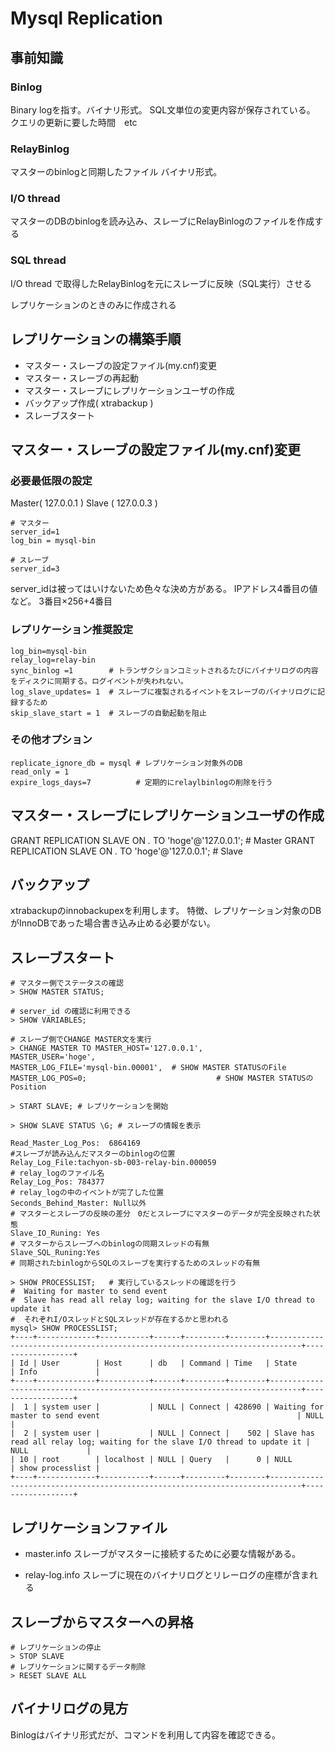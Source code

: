 # Mysql Replication

## 事前知識

### Binlog

Binary logを指す。バイナリ形式。
SQL文単位の変更内容が保存されている。
クエリの更新に要した時間　etc

###  RelayBinlog
マスターのbinlogと同期したファイル
バイナリ形式。

### I/O thread
マスターのDBのbinlogを読み込み、スレーブにRelayBinlogのファイルを作成する

### SQL thread
I/O thread で取得したRelayBinlogを元にスレーブに反映（SQL実行）させる

レプリケーションのときのみに作成される

## レプリケーションの構築手順

* マスター・スレーブの設定ファイル(my.cnf)変更
* マスター・スレーブの再起動
* マスター・スレーブにレプリケーションユーザの作成
* バックアップ作成( xtrabackup )
* スレーブスタート

## マスター・スレーブの設定ファイル(my.cnf)変更

### 必要最低限の設定

Master( 127.0.0.1 ) 
Slave  ( 127.0.0.3 )

```
# マスター
server_id=1
log_bin = mysql-bin

# スレーブ
server_id=3
```

server_idは被ってはいけないため色々な決め方がある。
IPアドレス4番目の値など。
3番目×256+4番目


### レプリケーション推奨設定

```
log_bin=mysql-bin
relay_log=relay-bin
sync_binlog =1        # トランザクションコミットされるたびにバイナリログの内容をディスクに同期する。ログイベントが失われない。
log_slave_updates= 1  # スレーブに複製されるイベントをスレーブのバイナリログに記録するため
skip_slave_start = 1  # スレーブの自動起動を阻止
```

### その他オプション

```
replicate_ignore_db = mysql # レプリケーション対象外のDB
read_only = 1             
expire_logs_days=7          # 定期的にrelaylbinlogの削除を行う

```

## マスター・スレーブにレプリケーションユーザの作成
GRANT REPLICATION SLAVE ON *.* TO 'hoge'@'127.0.0.1'; # Master
GRANT REPLICATION SLAVE ON *.* TO 'hoge'@'127.0.0.1'; # Slave


## バックアップ
xtrabackupのinnobackupexを利用します。
特徴、レプリケーション対象のDBがInnoDBであった場合書き込み止める必要がない。

## スレーブスタート

```
# マスター側でステータスの確認
> SHOW MASTER STATUS;

# server_id の確認に利用できる
> SHOW VARIABLES;

# スレーブ側でCHANGE MASTER文を実行
> CHANGE MASTER TO MASTER_HOST='127.0.0.1',
MASTER_USER='hoge',
MASTER_LOG_FILE='mysql-bin.00001',  # SHOW MASTER STATUSのFile
MASTER_LOG_POS=0;                             # SHOW MASTER STATUSのPosition

> START SLAVE; # レプリケーションを開始

> SHOW SLAVE STATUS \G; # スレーブの情報を表示

Read_Master_Log_Pos:  6864169
#スレーブが読み込んだマスターのbinlogの位置
Relay_Log_File:tachyon-sb-003-relay-bin.000059
# relay_logのファイル名
Relay_Log_Pos: 784377
# relay_logの中のイベントが完了した位置
Seconds_Behind_Master: Null以外
# マスターとスレーブの反映の差分　0だとスレーブにマスターのデータが完全反映された状態
Slave_IO_Runing: Yes
# マスターからスレーブへのbinlogの同期スレッドの有無
Slave_SQL_Runing:Yes
# 同期されたbinlogからSQLのスレーブを実行するためのスレッドの有無

> SHOW PROCESSLIST;   # 実行しているスレッドの確認を行う
#  Waiting for master to send event
#  Slave has read all relay log; waiting for the slave I/O thread to update it
#  それぞれI/OスレッドとSQLスレッドが存在するかと思われる
mysql> SHOW PROCESSLIST;
+----+-------------+-----------+------+---------+--------+-----------------------------------------------------------------------------+------------------+
| Id | User        | Host      | db   | Command | Time   | State                                                                       | Info             |
+----+-------------+-----------+------+---------+--------+-----------------------------------------------------------------------------+------------------+
|  1 | system user |           | NULL | Connect | 428690 | Waiting for master to send event                                            | NULL             |
|  2 | system user |           | NULL | Connect |    502 | Slave has read all relay log; waiting for the slave I/O thread to update it | NULL             |
| 10 | root        | localhost | NULL | Query   |      0 | NULL                                                                        | show processlist |
+----+-------------+-----------+------+---------+--------+-----------------------------------------------------------------------------+------------------+

```
##

## レプリケーションファイル

* master.info
 スレーブがマスターに接続するために必要な情報がある。

* relay-log.info
 スレーブに現在のバイナリログとリレーログの座標が含まれる

## スレーブからマスターへの昇格

```
# レプリケーションの停止
> STOP SLAVE
# レプリケーションに関するデータ削除
> RESET SLAVE ALL
```

## バイナリログの見方
Binlogはバイナリ形式だが、コマンドを利用して内容を確認できる。

